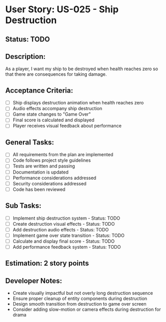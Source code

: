 # User Story: US-025 - Ship Destruction

## Status: TODO

## Description:

As a player, I want my ship to be destroyed when health reaches zero so that there are consequences for taking damage.

## Acceptance Criteria:

- [ ] Ship displays destruction animation when health reaches zero
- [ ] Audio effects accompany ship destruction
- [ ] Game state changes to "Game Over"
- [ ] Final score is calculated and displayed
- [ ] Player receives visual feedback about performance

## General Tasks:

- [ ] All requirements from the plan are implemented
- [ ] Code follows project style guidelines
- [ ] Tests are written and passing
- [ ] Documentation is updated
- [ ] Performance considerations addressed
- [ ] Security considerations addressed
- [ ] Code has been reviewed

## Sub Tasks:

- [ ] Implement ship destruction system - Status: TODO
- [ ] Create destruction visual effects - Status: TODO
- [ ] Add destruction audio effects - Status: TODO
- [ ] Implement game over state transition - Status: TODO
- [ ] Calculate and display final score - Status: TODO
- [ ] Add performance feedback system - Status: TODO

## Estimation: 2 story points

## Developer Notes:

- Create visually impactful but not overly long destruction sequence
- Ensure proper cleanup of entity components during destruction
- Design smooth transition from destruction to game over screen
- Consider adding slow-motion or camera effects during destruction for drama
